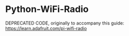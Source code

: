 # Python-WiFi-Radio

DEPRECATED CODE, originally to accompany this guide:
https://learn.adafruit.com/pi-wifi-radio
